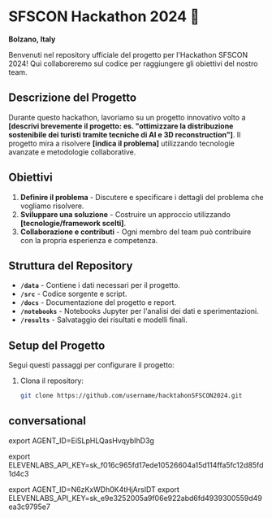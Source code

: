 # SFSCON Hackathon 2024 🚀
**Bolzano, Italy**

Benvenuti nel repository ufficiale del progetto per l'Hackathon SFSCON 2024! Qui collaboreremo sul codice per raggiungere gli obiettivi del nostro team.

## Descrizione del Progetto
Durante questo hackathon, lavoriamo su un progetto innovativo volto a **[descrivi brevemente il progetto: es. "ottimizzare la distribuzione sostenibile dei turisti tramite tecniche di AI e 3D reconstruction"]**. Il progetto mira a risolvere **[indica il problema]** utilizzando tecnologie avanzate e metodologie collaborative.

## Obiettivi
1. **Definire il problema** - Discutere e specificare i dettagli del problema che vogliamo risolvere.
2. **Sviluppare una soluzione** - Costruire un approccio utilizzando **[tecnologie/framework scelti]**.
3. **Collaborazione e contributi** - Ogni membro del team può contribuire con la propria esperienza e competenza.

## Struttura del Repository
- **`/data`** - Contiene i dati necessari per il progetto.
- **`/src`** - Codice sorgente e script.
- **`/docs`** - Documentazione del progetto e report.
- **`/notebooks`** - Notebooks Jupyter per l'analisi dei dati e sperimentazioni.
- **`/results`** - Salvataggio dei risultati e modelli finali.

## Setup del Progetto
Segui questi passaggi per configurare il progetto:

1. Clona il repository:
   ```bash
   git clone https://github.com/username/hacktahonSFSCON2024.git


## conversational 

export AGENT_ID=EiSLpHLQasHvqybIhD3g

export ELEVENLABS_API_KEY=sk_f016c965fd17ede10526604a15d114ffa5fc12d85fd1d4c3



export AGENT_ID=N6zKxWDh0K4tHjArsIDT
export
ELEVENLABS_API_KEY=sk_e9e3252005a9f06e922abd6fd4939300559d49ea3c9795e7